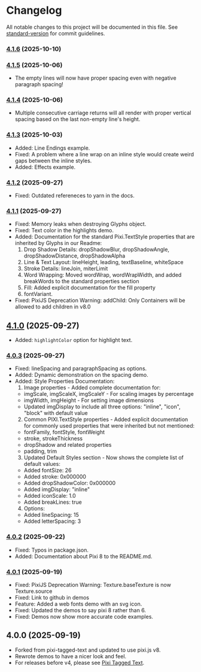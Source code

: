 # Changelog

All notable changes to this project will be documented in this file. See [standard-version](https://github.com/conventional-changelog/standard-version) for commit guidelines.

### [4.1.6](https://github.com/rizen/pixi-glyphs/compare/v4.1.5...v4.1.6) (2025-10-10)

### [4.1.5](https://github.com/rizen/pixi-glyphs/compare/v4.1.4...v4.1.5) (2025-10-06)

- The empty lines will now have proper spacing even with negative paragraph spacing!

### [4.1.4](https://github.com/rizen/pixi-glyphs/compare/v4.1.3...v4.1.4) (2025-10-06)

- Multiple consecutive carriage returns will all render with proper vertical spacing based on the last non-empty line's height.

### [4.1.3](https://github.com/rizen/pixi-glyphs/compare/v4.1.2...v4.1.3) (2025-10-03)

- Added: Line Endings example.
- Fixed: A problem where a line wrap on an inline style would create weird gaps between the inline styles.
- Added: Effects example.

### [4.1.2](https://github.com/rizen/pixi-glyphs/compare/v4.1.1...v4.1.2) (2025-09-27)

- Fixed: Outdated refereneces to yarn in the docs.

### [4.1.1](https://github.com/rizen/pixi-glyphs/compare/v4.1.0...v4.1.1) (2025-09-27)

- Fixed: Memory leaks when destroying Glyphs object.
- Fixed: Text color in the highlights demo.
- Added: Documentation for the standard Pixi.TextStyle properties that are inherited by Glyphs in our Readme:
  1. Drop Shadow Details: dropShadowBlur, dropShadowAngle, dropShadowDistance, dropShadowAlpha
  2. Line & Text Layout: lineHeight, leading, textBaseline, whiteSpace
  3. Stroke Details: lineJoin, miterLimit
  4. Word Wrapping: Moved wordWrap, wordWrapWidth, and added breakWords to the standard properties section
  5. Fill: Added explicit documentation for the fill property
  6. fontVariant.
- Fixed: PixiJS Deprecation Warning: addChild: Only Containers will be allowed to add children in v8.0

## [4.1.0](https://github.com/rizen/pixi-glyphs/compare/v4.0.3...v4.1.0) (2025-09-27)

- Added: `highlightColor` option for highlight text.

### [4.0.3](https://github.com/rizen/pixi-glyphs/compare/v4.0.2...v4.0.3) (2025-09-27)

- Fixed: lineSpacing and paragraphSpacing as options.
- Added: Dynamic demonstration on the spacing demo.
- Added: Style Properties Documentation:
  1. Image properties - Added complete documentation for:
    - imgScale, imgScaleX, imgScaleY - For scaling images by percentage
    - imgWidth, imgHeight - For setting image dimensions
    - Updated imgDisplay to include all three options: "inline", "icon", "block" with default value
  2. Common PIXI.TextStyle properties - Added explicit documentation for commonly used properties that were inherited but not mentioned:
    - fontFamily, fontStyle, fontWeight
    - stroke, strokeThickness
    - dropShadow and related properties
    - padding, trim
  3. Updated Default Styles section - Now shows the complete list of default values:
    - Added fontSize: 26
    - Added stroke: 0x000000
    - Added dropShadowColor: 0x000000
    - Added imgDisplay: "inline"
    - Added iconScale: 1.0
    - Added breakLines: true
  4. Options:
    - Added lineSpacing: 15
    - Added letterSpacing: 3

### [4.0.2](https://github.com/rizen/pixi-glyphs/compare/v4.0.1...v4.0.2) (2025-09-22)

- Fixed: Typos in package.json. 
- Added: Documentation about Pixi 8 to the README.md.

### [4.0.1](https://github.com/rizen/pixi-glyphs/compare/v5.0.0...v4.0.1) (2025-09-19)

- Fixed: PixiJS Deprecation Warning: Texture.baseTexture is now Texture.source
- Fixed: Link to github in demos
- Feature: Added a web fonts demo with an svg icon.
- Fixed: Updated the demos to say pixi 8 rather than 6.
- Fixed: Demos now show more accurate code examples.

## 4.0.0 (2025-09-19)

- Forked from pixi-tagged-text and updated to use pixi.js v8.
- Rewrote demos to have a nicer look and feel.
- For releases before v4, please see [Pixi Tagged Text](https://github.com/mimshwright/pixi-tagged-text).
